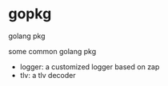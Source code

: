 # gopkg
golang pkg

some common golang pkg

- logger: a customized logger based on zap
- tlv: a tlv decoder

